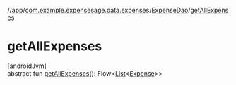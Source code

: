 //[app](../../../index.md)/[com.example.expensesage.data.expenses](../index.md)/[ExpenseDao](index.md)/[getAllExpenses](get-all-expenses.md)

# getAllExpenses

[androidJvm]\
abstract fun [getAllExpenses](get-all-expenses.md)(): Flow&lt;[List](https://kotlinlang.org/api/latest/jvm/stdlib/kotlin.collections/-list/index.html)&lt;[Expense](../-expense/index.md)&gt;&gt;
